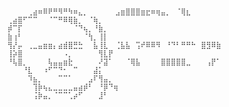 ⠀⠀⠀⠀⢀⣴⠶⠿⠟⠛⠻⠛⠳⠶⣄⡀⠀⠀⠀
⠀⠀⣠⣶⣿⣿⣿⣶⣖⠶⢶⣤⡀⠀⠈⢿⣆⠀⠀⠀⠀⠀
⢀⣴⣿⠋⠉⠉⠀⠀⠈⠉⠛⠿⢿⣷⡀⠀⠈⢷⡀⠀⠀⠀  
⡾⠉⡏⠀⠀⠀⠀⠀⠀⠀⠀⠀⠀⠈⠙⢦⡀⠘⣷⡀⠀⠀   
⣷⢰⠃⠀⠀⠀⠀⠀⠀⠀⠀⠀⠀⠀⠀⠈⢳⡀⢸⡇⠀⠀  
⢻⡜⡤⠀⢀⣀⣤⣶⣶⡄⣴⣾⣿⣛⣓⠀⠀⣧⢸⣇⠀
⢈⣧⣧⠀⢩⠞⠿⠿⠻⠀⠘⠙⠃⠛⠛⠓⠀⣿⣻⠿⣷⠀  
⢸⡵⣿⠀⠀⠀⠀⠀⠀⠀⠀⠠⡀⠀⠀⠀⠀⠀⢻⣇⡟⠀    
⠘⢧⣿⡀⠀⠀⠀⠀⢧⣤⣤⣶⣗⠀⠀⠀⠀⠀⠜⣽⠁⠀
⠀⠈⢿⣧⠀⠀⠀⠀⣿⣿⣿⣿⣿⣀⠀⠀⠀⢠⡟⠁⠀⠀  
⠀⠀⠀⠘⣇⠀⠀⠰⠋⠉⠙⠂⠀⠉⠀⠀⠀⣼⡅⠀⠀⠀  
⠀⠀⠀⠀⠹⣦⡀⠀⠀⠀⠉⠉⠁⠀⠀⠀⣠⠏⢻⣤⡀⠀  
⠀⠀⠀⠀⠀⢹⡷⢦⣄⣀⣀⣀⣀⣤⣴⡾⠃⠀⠘⡿⠙⢶  
⠀⠀⠀⠀⠀⢨⡷⣤⡀⠈⠉⠉⢁⡴⠋⠀⠀⠀⣸⠃⠀⠀  
